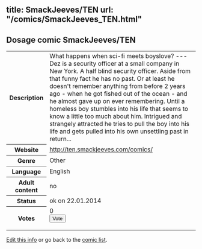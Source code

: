 title: SmackJeeves/TEN
url: "/comics/SmackJeeves_TEN.html"
---
Dosage comic SmackJeeves/TEN
-----------------------------------------

<p id="msg"></p>
<script type="text/javascript">
if (window.location.search === '?edit_info_mail=sent_ok') {
  var elem = document.getElementById("msg");
  elem.innerHTML = 'Edited information sucessfully sent for review, which is usually done daily. Thanks!';
  elem.className = 'ok';
}
</script>
<table class="comicinfo">
<tr>
<th>Description</th><td>What happens when sci-fi meets boyslove? --- Dez is a security officer at a small company in New York. A half blind security officer. Aside from that funny fact he has no past. Or at least he doesn't remember anything from before 2 years ago - when he got fished out of the ocean - and he almost gave up on ever remembering. Until a homeless boy stumbles into his life that seems to know a little too much about him. Intrigued and strangely attracted he tries to pull the boy into his life and gets pulled into his own unsettling past in return...</td>
</tr>
<tr>
<th>Website</th><td><a href="http://ten.smackjeeves.com/comics/">http://ten.smackjeeves.com/comics/</a></td>
</tr>
<tr>
<th>Genre</th><td>Other</td>
</tr>
<tr>
<th>Language</th><td>English</td>
</tr>
<tr>
<th>Adult content</th><td>no</td>
</tr>
<tr>
<th>Status</th><td>ok on 22.01.2014</td>
</tr>
<tr>
<th>Votes</th><td>0
<form action="http://gaecounter.appspot.com/count/" method="POST">
<input name="name" type="hidden" value="SmackJeeves_TEN"/>
<input name="uid" type="hidden" id="voteuid" value=""/>
<input type="submit" value="Vote"/>
</form>
</td>
</tr>
</table>
<script type="text/javascript">
var ua = navigator.userAgent;
document.getElementById("voteuid").value = ua.replace(/[^a-zA-Z0-9\._:]/g , "_");;
</script>

[Edit this info](SmackJeeves_TEN_edit.html) or go back to the [comic list](../comic-index.html).
